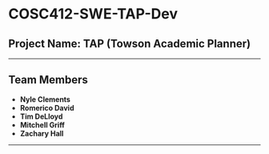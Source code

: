 # COSC412-SWE-TAP-Dev

## **Project Name: TAP (Towson Academic Planner)**

---

## **Team Members**
- **Nyle Clements**
- **Romerico David**
- **Tim DeLloyd**
- **Mitchell Griff**
- **Zachary Hall**

---
